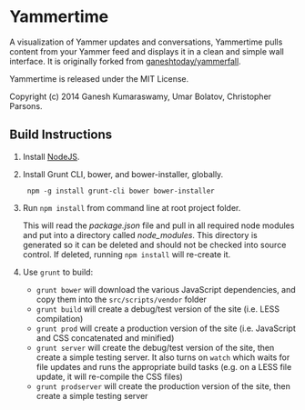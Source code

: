 # Yammertime

A visualization of Yammer updates and conversations, Yammertime pulls content from your Yammer feed and displays it in a clean and simple wall interface. It is originally forked from [ganeshtoday/yammerfall](https://github.com/ganeshtoday/yammerfall).

Yammertime is released under the MIT License. 

Copyright (c) 2014 Ganesh Kumaraswamy, Umar Bolatov, Christopher Parsons.

## Build Instructions

1. Install [NodeJS](http://nodejs.org/).

2. Install Grunt CLI, bower, and bower-installer, globally.

        npm -g install grunt-cli bower bower-installer

3. Run `npm install` from command line at root project folder.

    This will read the *package.json* file and pull in all required node modules and put into a directory called *node_modules*. This directory is generated so it can be deleted and should not be checked into source control. If deleted, running `npm install` will re-create it.

4. Use `grunt` to build:

	- `grunt bower` will download the various JavaScript dependencies, and copy them into the `src/scripts/vendor` folder
    - `grunt build` will create a debug/test version of the site (i.e. LESS compilation)
    - `grunt prod` will create a production version of the site (i.e. JavaScript and CSS concatenated and minified)
    - `grunt server` will create the debug/test version of the site, then create a simple testing server. It also turns on `watch` which waits for file updates and runs the appropriate build tasks (e.g. on a LESS file update, it will re-compile the CSS files)
    - `grunt prodserver` will create the production version of the site, then create a simple testing server
